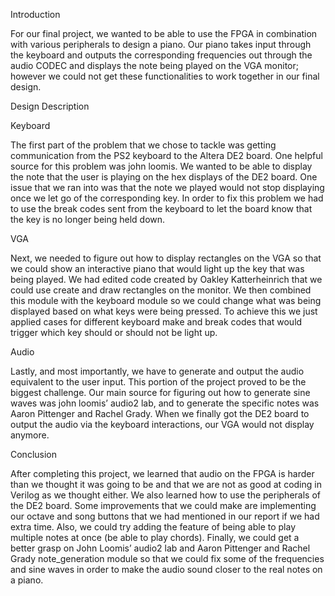 Introduction


For our final project, we wanted to be able to use the FPGA in combination with various peripherals to design a piano. Our piano takes input through the keyboard and outputs the corresponding frequencies out through the audio CODEC and displays the note being played on the VGA monitor; however we could not get these functionalities to work together in our final design.

Design Description


Keyboard

The first part of the problem that we chose to tackle was getting communication from the PS2 keyboard to the Altera DE2 board. One helpful source for this problem was john loomis. We wanted to be able to display the note that the user is playing on the hex displays of the DE2 board. One issue that we ran into was that the note we played would not stop displaying once we let go of the corresponding key. In order to fix this problem we had to use the break codes sent from the keyboard to let the board know that the key is no longer being held down.

VGA

Next, we needed to figure out how to display rectangles on the VGA so that we could show an interactive piano that would light up the key that was being played. We had edited code created by Oakley Katterheinrich that we could use create and draw rectangles on the monitor. We then combined this module with the keyboard module so we could change what was being displayed based on what keys were being pressed. To achieve this we just applied cases for different keyboard make and break codes that would trigger which key should or should not be light up.

Audio

Lastly, and most importantly, we have to generate and output the audio equivalent to the user input. This portion of the project proved to be the biggest challenge. Our main source for figuring out how to generate sine waves was john loomis’ audio2 lab, and to generate the specific notes was Aaron Pittenger and Rachel Grady. When we finally got the DE2 board to output the audio via the keyboard interactions, our VGA would not display anymore.

Conclusion


After completing this project, we learned that audio on the FPGA is harder than we thought it was going to be and that we are not as good at coding in Verilog as we thought either. We also learned how to use the peripherals of the DE2 board. Some improvements that we could make are implementing our octave and song buttons that we had mentioned in our report if we had extra time. Also, we could try adding the feature of being able to play multiple notes at once (be able to play chords). Finally, we could get a better grasp on John Loomis’ audio2 lab and Aaron Pittenger and Rachel Grady note_generation module so that we could fix some of the frequencies and sine waves in order to make the audio sound closer to the real notes on a piano.
